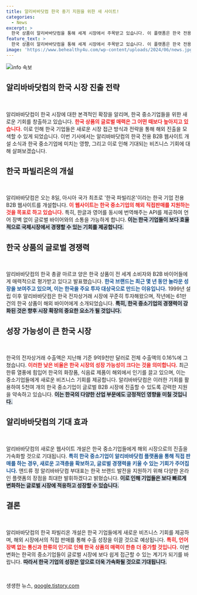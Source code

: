 ```yaml
---
title: 알리바바닷컴 한국 중기 지원을 위한 새 사이트!
categories:
  - News
excerpt: >
  한국 상품이 알리바바닷컴을 통해 세계 시장에서 주목받고 있습니다. 이 플랫폼은 한국 전용 B2B 웹사이트 개설로 5천여 중소기업의 글로벌 진출을 지원하며, 전자상거래 수출 가능성을 극대화할 계획입니다.
feature_text: >
  한국 상품이 알리바바닷컴을 통해 세계 시장에서 주목받고 있습니다. 이 플랫폼은 한국 전용 B2B 웹사이트 개설로 5천여 중소기업의 글로벌 진출을 지원하며, 전자상거래 수출 가능성을 극대화할 계획입니다.
image: 'https://www.behealthy4u.com/wp-content/uploads/2024/06/news.jpg'
---
```


<p><img src="https://www.behealthy4u.com/wp-content/uploads/2024/06/news.jpg" alt="info 속보" /></p>

<h2 data-ke-size="size26">알리바바닷컴의 한국 시장 진출 전략</h2>

<p data-ke-size="size16">&nbsp;</p>

<p>알리바바닷컴이 한국 시장에 대한 본격적인 확장을 알리며, 한국 중소기업들을 위한 새로운 기회를 창출하고 있습니다. <b><span style="color: #ee2323;">한국 상품의 글로벌 매력은 그 어떤 때보다 높아지고 있습니다.</span></b> 이로 인해 한국 기업들은 새로운 시장 접근 방식과 전략을 통해 해외 진출을 모색할 수 있게 되었습니다. 이번 기사에서는 알리바바닷컴의 한국 전용 B2B 웹사이트 개설 소식과 한국 중소기업에 미치는 영향, 그리고 이로 인해 기대되는 비즈니스 기회에 대해 살펴보겠습니다.</p>

<h2 data-ke-size="size26">한국 파빌리온의 개설</h2>

<p data-ke-size="size16">&nbsp;</p>

<p>알리바바닷컴은 오는 8일, 아시아 국가 최초로 '한국 파빌리온'이라는 한국 기업 전용 B2B 웹사이트를 개설합니다. <b><span style="color: #ee2323;">이 웹사이트는 한국 중소기업의 해외 직접판매를 지원하는 것을 목표로 하고 있습니다.</span></b> 특히, 한글과 영어를 동시에 번역해주는 API를 제공하여 언어 장벽 없이 글로벌 바이어와의 소통을 가능하게 합니다. <b><span style="background-color: #21538527;">이는 한국 기업들이 보다 효율적으로 국제시장에서 경쟁할 수 있는 기회를 제공합니다.</span></b></p>

<h2 data-ke-size="size26">한국 상품의 글로벌 경쟁력</h2>

<p data-ke-size="size16">&nbsp;</p>

<p>알리바바닷컴의 한국 총괄 마르코 양은 한국 상품이 전 세계 소비자와 B2B 바이어들에게 매력적으로 평가받고 있다고 발표했습니다. <b><span style="color: #1a5490;">한국 브랜드는 최근 몇 년 동안 놀라운 성장을 보여주고 있으며, 이는 한국을 주요 투자 대상국으로 만드는 이유입니다.</span></b> 1999년 설립 이후 알리바바닷컴은 한국 전자상거래 시장에 꾸준히 투자해왔으며, 작년에는 61만 건의 한국 상품이 해외 바이어에게 소개되었습니다. <b><span style="background-color: #21538527;">특히, 한국 중소기업의 경쟁력이 강화된 것은 향후 시장 확장의 중요한 요소가 될 것입니다.</span></b></p>

<h2 data-ke-size="size26">성장 가능성이 큰 한국 시장</h2>

<p data-ke-size="size16">&nbsp;</p>

<p>한국의 전자상거래 수출액은 지난해 기준 9억9천만 달러로 전체 수출액의 0.16%에 그쳤습니다. <b><span style="color: #ee2323;">이러한 낮은 비율은 한국 시장의 성장 가능성이 크다는 것을 의미합니다.</span></b> 최근 한류 열풍에 힘입어 한국의 화장품, 식음료 제품이 해외에서 인기를 끌고 있으며, 이는 중소기업들에게 새로운 비즈니스 기회를 제공합니다. 알리바바닷컴은 이러한 기회를 활용하여 5천여 개의 한국 중소기업이 글로벌 B2B 시장에 진출할 수 있도록 강력한 지원을 약속하고 있습니다. <b><span style="background-color: #21538527;">이는 한국의 다양한 산업 부문에도 긍정적인 영향을 미칠 것입니다.</span></b></p>

<h2 data-ke-size="size26">알리바바닷컴의 기대 효과</h2>

<p data-ke-size="size16">&nbsp;</p>

<p>알리바바닷컴의 새로운 웹사이트 개설은 한국 중소기업들에게 해외 시장으로의 진출을 가속화할 것으로 기대됩니다. <b><span style="color: #1a5490;">특히 한국 중소기업이 알리바바닷컴 플랫폼을 통해 직접 판매를 하는 경우, 새로운 고객층을 확보하고, 글로벌 경쟁력을 키울 수 있는 기회가 주어집니다.</span></b> 앤드류 정 알리바바닷컴 부대표는 한국 브랜드 발전을 지원하기 위해 다양한 온라인 플랫폼의 장점을 최대한 발휘하겠다고 밝혔습니다. <b><span style="background-color: #21538527;">이로 인해 기업들은 보다 빠르게 변화하는 글로벌 시장에 적응하고 성장할 수 있습니다.</span></b></p>

<h2 data-ke-size="size26">결론</h2>

<p data-ke-size="size16">&nbsp;</p>

<p>알리바바닷컴의 한국 파빌리온 개설은 한국 기업들에게 새로운 비즈니스 기회를 제공하며, 해외 시장에서의 직접 판매를 통해 수출 성장을 이끌 것으로 예상됩니다. <b><span style="color: #ee2323;">특히, 언어 장벽 없는 통신과 한류의 인기로 인해 한국 상품의 매력이 한층 더 증가할 것입니다.</span></b> 이번 변화는 한국의 중소기업들이 글로벌 시장에 보다 쉽게 접근할 수 있는 계기가 되기를 바랍니다. <b><span style="background-color: #21538527;">따라서 한국 기업의 성장은 앞으로 더욱 가속화될 것으로 기대됩니다.</span></b></p>

<p data-ke-size="size16">&nbsp;</p>
생생한 뉴스, <a href="https://qoogle.tistory.com" rel="dofollow">qoogle.tistory.com</a>


